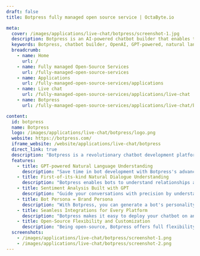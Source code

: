 ```yaml
---
draft: false
title: Botpress fully managed open source service | OctaByte.io

meta:
  cover: /images/applications/live-chat/botpress/screenshot-1.jpg
  description: Botpress is an AI-powered chatbot builder that enables the creation of intelligent, conversational bots for businesses and projects. Powered by OpenAI, Botpress ensures bots understand context, sentiment, and complex dialogues.
  keywords: Botpress, chatbot builder, OpenAI, GPT-powered, natural language understanding, sentiment analysis, conversational AI, business automation, AI-driven bots, intelligent chatbots, chatbot platform
  breadcrumb:
    - name: Home
      url: /
    - name: Fully managed Open-Source Services
      url: /fully-managed-open-source-services
    - name: Applications
      url: /fully-managed-open-source-services/applications
    - name: Live chat
      url: /fully-managed-open-source-services/applications/live-chat
    - name: Botpress
      url: /fully-managed-open-source-services/applications/live-chat/botpress

content:
  id: botpress
  name: Botpress
  logo: /images/applications/live-chat/botpress/logo.png
  website: https://botpress.com/
  iframe_website: /website/applications/live-chat/botpress
  direct_link: true
  description: "Botpress is a revolutionary chatbot development platform that leverages the power of OpenAI to enable the creation of highly intelligent, customizable bots. Ideal for businesses and developers, Botpress empowers you to build ChatGPT-like conversational agents that can handle complex tasks with ease. Whether you're looking to automate customer support, enhance user engagement, or integrate AI-driven capabilities into your projects, Botpress provides the tools to get things done efficiently. Featuring advanced natural language processing (NLP) and sentiment analysis, Botpress allows you to create bots that understand and respond like humans, making it easier to automate and scale your business processes."
  features:
    - title: GPT-powered Natural Language Understanding
      description: "Save time in bot development with Botpress's advanced few-shot learning. It reduces data requirements by 10x compared to previous generations, ensuring high accuracy without the need for extensive datasets."
    - title: First-of-its-kind Natural Dialogue Understanding
      description: "Botpress enables bots to understand relationships and context in conversations, allowing for more dynamic and natural dialogues. Move away from rigid, linear chatbot designs and create bots that can handle complex, real-world interactions."
    - title: Sentiment Analysis Built with GPT
      description: "Guide your conversations with precision by understanding both the content and emotional tone of users’ messages. Botpress analyzes sentiment across 12 unique vectors to help you steer interactions in the right direction."
    - title: Bot Persona = Brand Persona
      description: "With Botpress, you can generate a bot's personality that matches your brand's tone and voice. This allows your chatbot to represent your business authentically, creating a consistent and engaging user experience."
    - title: Seamless Integrations for Every Platform
      description: "Botpress makes it easy to deploy your chatbot on any platform—whether it's on your website, social media, or messaging apps. Its seamless integration capabilities ensure your bot is everywhere your customers are."
    - title: Open-Source Flexibility and Customization
      description: "Being open-source, Botpress offers full flexibility to customize every aspect of your chatbot, from its behavior to its integrations. You have complete control over your bot's development, deployment, and performance."
  screenshots:
    - /images/applications/live-chat/botpress/screenshot-1.png
    - /images/applications/live-chat/botpress/screenshot-2.png
---
```

